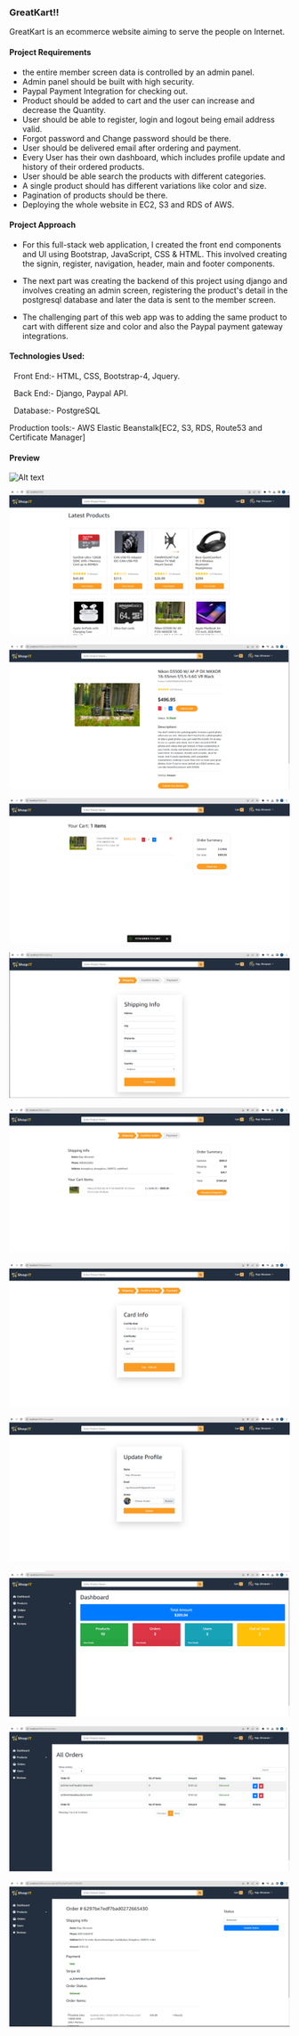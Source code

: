 ### GreatKart!!

GreatKart is an ecommerce website aiming to serve the people on Internet.

#### Project Requirements
- the entire member screen data is controlled by an admin panel.
- Admin panel should be built with high security.
- Paypal Payment Integration for checking out.
- Product should be added to cart and the user can increase and decrease the Quantity.
- User should be able to register, login and logout being email address valid.
- Forgot password and Change password should be there.
- User should be delivered email after ordering and payment.
- Every User has their own dashboard, which includes profile update and history of their ordered products.
- User should be able search the products with different categories.
- A single product should has different variations like color and size.
- Pagination of products should be there.
- Deploying the whole website in EC2, S3 and RDS of AWS.

#### Project Approach

- For this full-stack web application, I created the front end components and UI using Bootstrap, JavaScript, CSS & HTML. This involved creating the signin, register, navigation, header, main and footer components. 

- The next part was creating the backend of this project using django and involves creating an admin screen, registering the product's detail in the postgresql database and later the data is sent to the member screen.
- The challenging part of this web app was to adding the same product to cart with different size and color and also the Paypal payment gateway integrations.


#### Technologies Used:

  Front End:- HTML, CSS, Bootstrap-4, Jquery.
  
  Back End:- Django, Paypal API.
  
  Database:- PostgreSQL
  
  Production tools:- AWS Elastic Beanstalk[EC2, S3, RDS, Route53 and Certificate Manager]
  
  #### Preview

![Alt text](/greatkart.png "Optional title")

![Alt text](/Shop-It/1.png "Optional title")

![Alt text](/Shop-It/2.png "Optional title")

![Alt text](/Shop-It/3.png "Optional title")

![Alt text](/Shop-It/4.png "Optional title")

![Alt text](/Shop-It/5.png "Optional title")

![Alt text](/Shop-It/6.png "Optional title")

![Alt text](/Shop-It/7.png "Optional title")

![Alt text](/Shop-It/8.png "Optional title")

![Alt text](/Shop-It/9.png "Optional title")

![Alt text](/Shop-It/10.png "Optional title")

